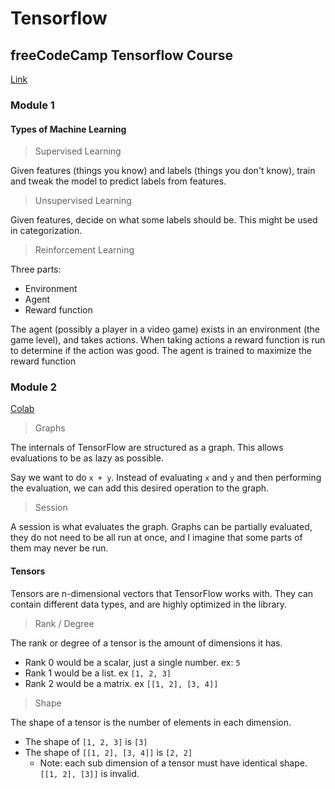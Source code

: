 # Tensorflow
## freeCodeCamp Tensorflow Course
[Link](https://www.youtube.com/watch?v=tPYj3fFJGjk&t=15s)

### Module 1
#### Types of Machine Learning
> Supervised Learning

Given features (things you know) and labels (things you don't know), train and tweak the model to predict labels from features.

> Unsupervised Learning

Given features, decide on what some labels should be. This might be used in categorization.

> Reinforcement Learning

Three parts:
- Environment
- Agent
- Reward function

The agent (possibly a player in a video game) exists in an environment (the game level), and takes actions. When taking actions a reward function is run to determine if the action was good. The agent is trained to maximize the reward function

### Module 2
[Colab](https://colab.research.google.com/drive/1_aI-cbhV-cIJca96x185lRzyFW8RY8CH#scrollTo=ljgkTFn-TIha)
> Graphs

The internals of TensorFlow are structured as a graph. This allows evaluations to be as lazy as possible. 

Say we want to do `x + y`. Instead of evaluating `x` and `y` and then performing the evaluation, we can add this desired operation to the graph.

> Session

A session is what evaluates the graph. Graphs can be partially evaluated, they do not need to be all run at once, and I imagine that some parts of them may never be run.

#### Tensors

Tensors are n-dimensional vectors that TensorFlow works with. They can contain different data types, and are highly optimized in the library.

> Rank / Degree

The rank or degree of a tensor is the amount of dimensions it has.
- Rank 0 would be a scalar, just a single number. ex: `5`
- Rank 1 would be a list. ex `[1, 2, 3]`
- Rank 2 would be a matrix. ex `[[1, 2], [3, 4]]`

> Shape

The shape of a tensor is the number of elements in each dimension.
- The shape of `[1, 2, 3]` is `[3]`
- The shape of `[[1, 2], [3, 4]]` is `[2, 2]`
	- Note: each sub dimension of a tensor must have identical shape. `[[1, 2], [3]]` is invalid.